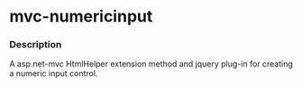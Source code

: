 # mvc-numericinput
### Description
A asp.net-mvc HtmlHelper extension method and jquery plug-in for creating a numeric input control.

